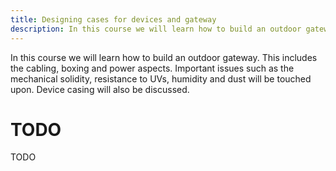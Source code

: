 ```yaml
---
title: Designing cases for devices and gateway
description: In this course we will learn how to build an outdoor gateway.
---
```


In this course we will learn how to build an outdoor gateway. This includes the cabling, boxing and power aspects. Important issues such as the mechanical solidity, resistance to UVs, humidity and dust will be touched upon. Device casing will also be discussed.

# TODO

TODO